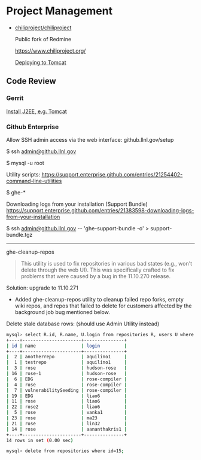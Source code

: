 Project Management
==================

* [chiliproject/chiliproject](https://github.com/chiliproject/chiliproject)

  Public fork of Redmine

  https://www.chiliproject.org/

  [Deploying to Tomcat](http://attackofzach.com/?p=52)

## Code Review

### Gerrit

[Install J2EE, e.g. Tomcat](http://gerrit.googlecode.com/svn/documentation/2.2.1/install-j2ee.html)

### Github Enterprise

Allow SSH admin access via the web interface: github.llnl.gov/setup

$ ssh admin@github.llnl.gov

$ mysql -u root
<no password required>

Utility scripts:
https://support.enterprise.github.com/entries/21254402-command-line-utilities

$ ghe-*

Downloading logs from your installation (Support Bundle)
https://support.enterprise.github.com/entries/21383598-downloading-logs-from-your-installation

$ ssh admin@github.llnl.gov -- 'ghe-support-bundle -o' > support-bundle.tgz

---

ghe-cleanup-repos

> This utility is used to fix repositories in various bad states (e.g., won't delete through the web UI). This was specifically crafted to fix problems that were caused by a bug in the 11.10.270 release.

Solution: upgrade to 11.10.271

* Added ghe-cleanup-repos utility to cleanup failed repo forks, empty wiki repos, and repos that failed to delete for customers affected by the background job bug mentioned below.


Delete stale database rows: (should use Admin Utility instead)

```bash
mysql> select R.id, R.name, U.login from repositories R, users U where R.owner_id = U.id;
+----+----------------------+---------------+
| id | name                 | login         |
+----+----------------------+---------------+
|  2 | anotherrepo          | aquilino1     |
|  1 | testrepo             | aquilino1     |
|  3 | rose                 | hudson-rose   |
| 16 | rose-1               | hudson-rose   |
|  6 | EDG                  | rose-compiler |
|  4 | rose                 | rose-compiler |
|  7 | vulnerabilitySeeding | rose-compiler |
| 19 | EDG                  | liao6         |
| 11 | rose                 | liao6         |
| 22 | rose2                | liao6         |
|  5 | rose                 | vanka1        |
| 23 | rose                 | ma23          |
| 21 | rose                 | lin32         |
| 14 | rose                 | aananthakris1 |
+----+----------------------+---------------+
14 rows in set (0.00 sec)

mysql> delete from repositories where id=15;
```




